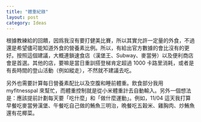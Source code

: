 ```yaml
---
title: "體重紀錄"
layout: post
category: Ideas
---
```

根據教練給的回饋，因爲我沒有要打健美比賽，所以其實允許一定量的外食，不過還是希望儘可能知道外食的營養素比例。所以，有給出官方數據的會比沒有的更好。按照這個建議，大概連鎖速食店（漢堡王、Subway、麥當勞）以及便利商店會是首選。其他的店，要嘛是當日重訓搭登梯肯定超過 1000 卡路里消耗，或者是有長時間的登山活動（例如縱走），不然就不建議去吃。

另外也需要計算每日營養素配比以及空腹和睡前體重。飲食部分我用 myfitnesspal 來幫忙，而體重控制就是從小米體重計去自動輸入。另外一個想法是：應該提前計劃每天要「吃什麼」和「做什麼運動」。例如，11/04 這天我打算早餐吃麥當勞漢堡、午餐吃自己做的鮪魚三明治，晩餐吃五穀米、雞胸肉、炒鮪魚還有花椰菜。